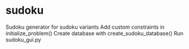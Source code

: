 # sudoku
Sudoku generator for sudoku variants
Add custom constraints in initialize_problem()
Create database with create_sudoku_database()
Run sudoku_gui.py